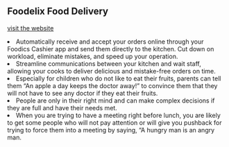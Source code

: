 ## Foodelix Food Delivery

<a href="https://foodelix-food-delivery.web.app">visit the website </a>

<li>Automatically receive and accept your orders online through your Foodics Cashier app and send them directly to the kitchen. Cut down on workload, eliminate mistakes, and speed up your operation.</li>
<li>Streamline communications between your kitchen and wait staff, allowing your cooks to deliver delicious and mistake-free orders on time.</li>
<li>Especially for children who do not like to eat their fruits, parents can tell them “An apple a day keeps the doctor away!” to convince them that they will not have to see any doctor if they eat their fruits.</li>
<li>People are only in their right mind and can make complex decisions if they are full and have their needs met.</li>
<li>When you are trying to have a meeting right before lunch, you are likely to get some people who will not pay attention or will give you pushback for trying to force them into a meeting by saying, “A hungry man is an angry man.</li>